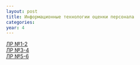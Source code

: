 ```yaml
---
layout: post
title: Информационные технологии оценки персонала
categories: 
year: 4
---
```


[ЛР №1-2](https://disk.yandex.ru/i/h8HiGLJkGcgCZA)\
[ЛР №3-4](https://disk.yandex.ru/d/frLH7NfHOVL_mQ)\
[ЛР №5-6](https://disk.yandex.ru/d/Sfzv7C-DbSBRnQ)